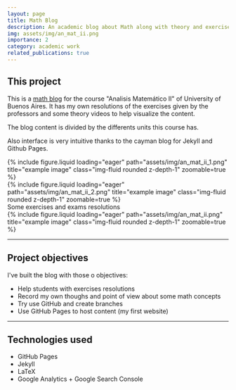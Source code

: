 ```yaml
---
layout: page
title: Math Blog
description: An academic blog about Math along with theory and exercises solutions - written with LaTeX and hosted with GitHub Pages
img: assets/img/an_mat_ii.png
importance: 2
category: academic work
related_publications: true
---
```


## This project

This is a [math blog](https://ianchu0317.github.io/analisis-matematico-ii/) for the course "Analisis Matemático II" of University of Buenos Aires. It has my own resolutions of the exercises given by the professors and some theory videos to help visualize the content.

The blog content is divided by the differents units this course has.

Also interface is very intuitive thanks to the cayman blog for Jekyll and Github Pages.

<div class="row">  
    <div class="col-sm mt-3 mt-md-0">
        {% include figure.liquid loading="eager" path="assets/img/an_mat_ii_1.png" title="example image" class="img-fluid rounded z-depth-1" zoomable=true %}
    </div>
    <div class="col-sm mt-3 mt-md-0">
        {% include figure.liquid loading="eager" path="assets/img/an_mat_ii_2.png" title="example image" class="img-fluid rounded z-depth-1" zoomable=true %}
    </div>
</div>
<div class="caption">
    Some exercises and exams resolutions
</div>

<div class="row">  
    <div class="col-sm mt-3 mt-md-0">
        {% include figure.liquid loading="eager" path="assets/img/an_mat_ii.png" title="example image" class="img-fluid rounded z-depth-1" zoomable=true %}
    </div>
</div>


---

## Project objectives

I've built the blog with those o objectives: 
- Help students with exercises resolutions
- Record my own thoughs and point of view about some math concepts
- Try use GitHub and create branches 
- Use GitHub Pages to host content (my first website)

---

## Technologies used
- GitHub Pages
- Jekyll
- LaTeX
- Google Analytics + Google Search Console